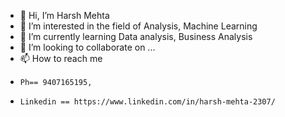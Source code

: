 - 👋 Hi, I’m Harsh Mehta
- 👀 I’m interested in the field of Analysis, Machine Learning
- 🌱 I’m currently learning Data analysis, Business Analysis
- 💞️ I’m looking to collaborate on ...
- 📫 How to reach me 
-     Ph== 9407165195,
-     Linkedin == https://www.linkedin.com/in/harsh-mehta-2307/


<!---
harry2307/harry2307 is a ✨ special ✨ repository because its `README.md` (this file) appears on your GitHub profile.
You can click the Preview link to take a look at your changes.
--->
